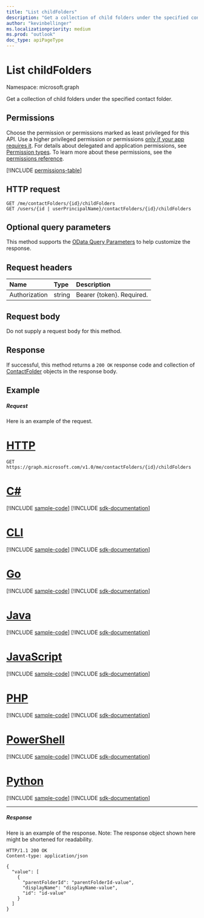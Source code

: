 ```yaml
---
title: "List childFolders"
description: "Get a collection of child folders under the specified contact folder."
author: "kevinbellinger"
ms.localizationpriority: medium
ms.prod: "outlook"
doc_type: apiPageType
---
```


# List childFolders

Namespace: microsoft.graph

Get a collection of child folders under the specified contact folder.
## Permissions
Choose the permission or permissions marked as least privileged for this API. Use a higher privileged permission or permissions [only if your app requires it](/graph/permissions-overview#best-practices-for-using-microsoft-graph-permissions). For details about delegated and application permissions, see [Permission types](/graph/permissions-overview#permission-types). To learn more about these permissions, see the [permissions reference](/graph/permissions-reference).

<!-- { "blockType": "permissions", "name": "contactfolder_list_childfolders" } -->
[!INCLUDE [permissions-table](../includes/permissions/contactfolder-list-childfolders-permissions.md)]

## HTTP request
<!-- { "blockType": "ignored" } -->
```http
GET /me/contactFolders/{id}/childFolders
GET /users/{id | userPrincipalName}/contactFolders/{id}/childFolders
```
## Optional query parameters
This method supports the [OData Query Parameters](/graph/query-parameters) to help customize the response.
## Request headers
| Name       | Type | Description|
|:-----------|:------|:----------|
| Authorization  | string  | Bearer {token}. Required. |

## Request body
Do not supply a request body for this method.

## Response

If successful, this method returns a `200 OK` response code and collection of [ContactFolder](../resources/contactfolder.md) objects in the response body.
## Example
##### Request
Here is an example of the request.

# [HTTP](#tab/http)
<!-- {
  "blockType": "request",
  "name": "contactfolder_get_childfolders"
}-->
```msgraph-interactive
GET https://graph.microsoft.com/v1.0/me/contactFolders/{id}/childFolders
```

# [C#](#tab/csharp)
[!INCLUDE [sample-code](../includes/snippets/csharp/contactfolder-get-childfolders-csharp-snippets.md)]
[!INCLUDE [sdk-documentation](../includes/snippets/snippets-sdk-documentation-link.md)]

# [CLI](#tab/cli)
[!INCLUDE [sample-code](../includes/snippets/cli/contactfolder-get-childfolders-cli-snippets.md)]
[!INCLUDE [sdk-documentation](../includes/snippets/snippets-sdk-documentation-link.md)]

# [Go](#tab/go)
[!INCLUDE [sample-code](../includes/snippets/go/contactfolder-get-childfolders-go-snippets.md)]
[!INCLUDE [sdk-documentation](../includes/snippets/snippets-sdk-documentation-link.md)]

# [Java](#tab/java)
[!INCLUDE [sample-code](../includes/snippets/java/contactfolder-get-childfolders-java-snippets.md)]
[!INCLUDE [sdk-documentation](../includes/snippets/snippets-sdk-documentation-link.md)]

# [JavaScript](#tab/javascript)
[!INCLUDE [sample-code](../includes/snippets/javascript/contactfolder-get-childfolders-javascript-snippets.md)]
[!INCLUDE [sdk-documentation](../includes/snippets/snippets-sdk-documentation-link.md)]

# [PHP](#tab/php)
[!INCLUDE [sample-code](../includes/snippets/php/contactfolder-get-childfolders-php-snippets.md)]
[!INCLUDE [sdk-documentation](../includes/snippets/snippets-sdk-documentation-link.md)]

# [PowerShell](#tab/powershell)
[!INCLUDE [sample-code](../includes/snippets/powershell/contactfolder-get-childfolders-powershell-snippets.md)]
[!INCLUDE [sdk-documentation](../includes/snippets/snippets-sdk-documentation-link.md)]

# [Python](#tab/python)
[!INCLUDE [sample-code](../includes/snippets/python/contactfolder-get-childfolders-python-snippets.md)]
[!INCLUDE [sdk-documentation](../includes/snippets/snippets-sdk-documentation-link.md)]

---

##### Response
Here is an example of the response. Note: The response object shown here might be shortened for readability.
<!-- {
  "blockType": "response",
  "truncated": true,
  "@odata.type": "microsoft.graph.contactFolder",
  "isCollection": true
} -->
```http
HTTP/1.1 200 OK
Content-type: application/json

{
  "value": [
    {
      "parentFolderId": "parentFolderId-value",
      "displayName": "displayName-value",
      "id": "id-value"
    }
  ]
}
```

<!-- uuid: 8fcb5dbc-d5aa-4681-8e31-b001d5168d79
2015-10-25 14:57:30 UTC -->
<!-- {
  "type": "#page.annotation",
  "description": "List childFolders",
  "keywords": "",
  "section": "documentation",
  "tocPath": "",
  "suppressions": [
  ]
}-->
